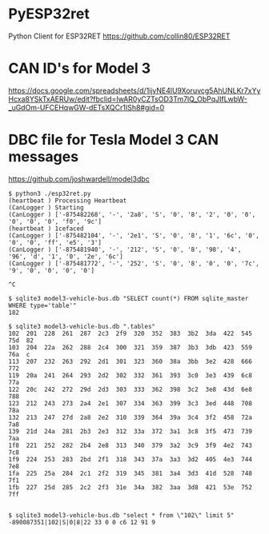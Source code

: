 # PyESP32ret
Python Client for ESP32RET https://github.com/collin80/ESP32RET 

# CAN ID's for Model 3 
https://docs.google.com/spreadsheets/d/1ijvNE4lU9Xoruvcg5AhUNLKr7xYyHcxa8YSkTxAERUw/edit?fbclid=IwAR0yCZTsOD3Tm7lQ_ObPqJIfLwbW-_uGdOm-UFCEHqwGW-dETsXQCr1ISh8#gid=0

# DBC file for Tesla Model 3 CAN messages
https://github.com/joshwardell/model3dbc
```
$ python3 ./esp32ret.py 
(heartbeat ) Processing Heartbeat
(CanLogger ) Starting
(CanLogger ) ['-875482268', '-', '2a8', 'S', '0', '8', '2', '0', '0', '0', '0', '0', 'f0', '9c']
(heartbeat ) 1cefaced
(CanLogger ) ['-875482104', '-', '2e1', 'S', '0', '8', '1', '6c', '0', '0', '0', 'ff', 'e5', '3']
(CanLogger ) ['-875481940', '-', '212', 'S', '0', '8', '98', '4', '96', 'd', '1', '0', '2e', '6c']
(CanLogger ) ['-875481772', '-', '252', 'S', '0', '8', '0', '0', '7c', '9', '0', '0', '0', '0']

^C

$ sqlite3 model3-vehicle-bus.db "SELECT count(*) FROM sqlite_master WHERE type='table'"
182

$ sqlite3 model3-vehicle-bus.db ".tables"
102  201  228  261  287  2c3  2f9  320  352  383  3b2  3da  422  545  75d  82 
103  204  22a  262  288  2c4  300  321  359  387  3b3  3db  423  559  76a  c  
113  207  232  263  292  2d1  301  323  360  38a  3bb  3e2  428  666  772
119  20a  241  264  293  2d2  302  332  361  393  3c0  3e3  439  6c8  77a
122  20c  242  272  29d  2d3  303  333  362  398  3c2  3e8  43d  6e8  788
123  212  243  273  2a4  2e1  307  334  363  399  3c3  3ed  448  708  78a
132  213  247  27d  2a8  2e2  310  339  364  39a  3c4  3f2  458  72a  7a8
139  21d  24a  281  2b3  2e3  312  33a  372  3a1  3c8  3f5  473  739  7aa
1f8  221  252  282  2b4  2e8  313  340  379  3a2  3c9  3f9  4e2  743  7c8
1f9  224  253  283  2bd  2f1  318  343  37a  3a3  3d2  405  4e3  744  7e8
1fa  225  25a  284  2c1  2f2  319  345  381  3a4  3d3  41d  528  748  7f1
1fb  227  25d  285  2c2  2f3  31e  34a  382  3aa  3d8  421  53e  752  7ff


$ sqlite3 model3-vehicle-bus.db "select * from \"102\" limit 5"
-890087351|102|S|0|8|22 33 0 0 c6 12 91 9
```
